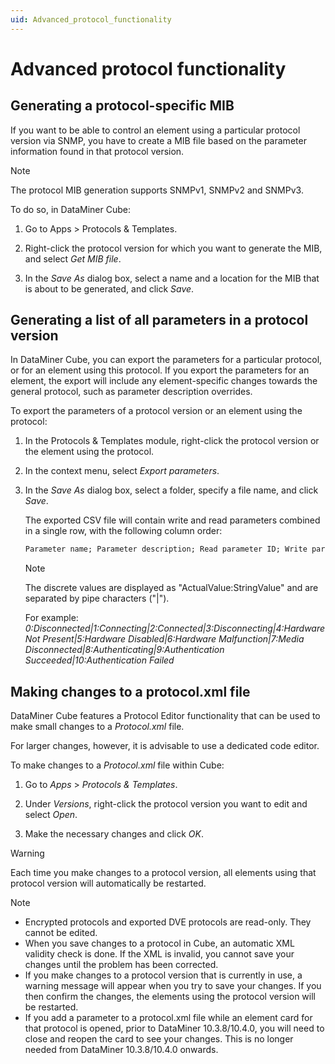 ```yaml
---
uid: Advanced_protocol_functionality
---
```


# Advanced protocol functionality

## Generating a protocol-specific MIB

If you want to be able to control an element using a particular protocol version via SNMP, you have to create a MIB file based on the parameter information found in that protocol version.

> [!NOTE]
> The protocol MIB generation supports SNMPv1, SNMPv2 and SNMPv3.

To do so, in DataMiner Cube:

1. Go to Apps \> Protocols & Templates.

1. Right-click the protocol version for which you want to generate the MIB, and select *Get MIB file*.

1. In the *Save As* dialog box, select a name and a location for the MIB that is about to be generated, and click *Save*.

## Generating a list of all parameters in a protocol version

In DataMiner Cube, you can export the parameters for a particular protocol, or for an element using this protocol. If you export the parameters for an element, the export will include any element-specific changes towards the general protocol, such as parameter description overrides.

To export the parameters of a protocol version or an element using the protocol:

1. In the Protocols & Templates module, right-click the protocol version or the element using the protocol.

1. In the context menu, select *Export parameters*.

1. In the *Save As* dialog box, select a folder, specify a file name, and click *Save*.

   The exported CSV file will contain write and read parameters combined in a single row, with the following column order:

   ```txt
   Parameter name; Parameter description; Read parameter ID; Write parameter ID; Table parameter ID; Type; Discreet values; Can be monitored; Allow trending; Critical low; Major low; Minor low; Warning low; Normal; Warning high; Minor high; Major high; Critical high; ToolTip text; ToolTip subtext
   ```

   > [!NOTE]
   > The discrete values are displayed as "ActualValue:StringValue" and are separated by pipe characters ("\|").
   >
   > For example: *0:Disconnected\|1:Connecting\|2:Connected\|3:Disconnecting\|4:Hardware Not Present\|5:Hardware Disabled\|6:Hardware Malfunction\|7:Media Disconnected\|8:Authenticating\|9:Authentication Succeeded\|10:Authentication Failed*

## Making changes to a protocol.xml file

DataMiner Cube features a Protocol Editor functionality that can be used to make small changes to a *Protocol.xml* file.

For larger changes, however, it is advisable to use a dedicated code editor.

To make changes to a *Protocol.xml* file within Cube:

1. Go to *Apps* > *Protocols & Templates*.

1. Under *Versions*, right-click the protocol version you want to edit and select *Open*.

1. Make the necessary changes and click *OK*.

> [!WARNING]
> Each time you make changes to a protocol version, all elements using that protocol version will automatically be restarted.

> [!NOTE]
>
> - Encrypted protocols and exported DVE protocols are read-only. They cannot be edited.
> - When you save changes to a protocol in Cube, an automatic XML validity check is done. If the XML is invalid, you cannot save your changes until the problem has been corrected.
> - If you make changes to a protocol version that is currently in use, a warning message will appear when you try to save your changes. If you then confirm the changes, the elements using the protocol version will be restarted.
> - If you add a parameter to a protocol.xml file while an element card for that protocol is opened, prior to DataMiner 10.3.8/10.4.0, you will need to close and reopen the card to see your changes. This is no longer needed from DataMiner 10.3.8/10.4.0 onwards<!-- RN 36286 -->.
